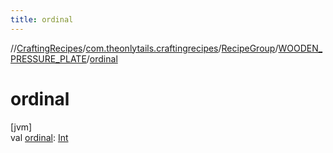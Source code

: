 ```yaml
---
title: ordinal
---
```

//[CraftingRecipes](../../../../index.html)/[com.theonlytails.craftingrecipes](../../index.html)/[RecipeGroup](../index.html)/[WOODEN_PRESSURE_PLATE](index.html)/[ordinal](ordinal.html)



# ordinal



[jvm]\
val [ordinal](ordinal.html): [Int](https://kotlinlang.org/api/latest/jvm/stdlib/kotlin/-int/index.html)




